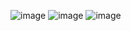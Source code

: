 ![image](https://github.com/notorious-b-i-g/UnityProject/assets/59667936/0f1ee765-20ec-4dac-9311-1b9dbc24a2d5)
![image](https://github.com/notorious-b-i-g/UnityProject/assets/59667936/0143b200-688f-476f-98cf-4cbe496c40b9)
![image](https://github.com/notorious-b-i-g/UnityProject/assets/59667936/5bf73821-25c0-4fde-bb6b-618451de4a2b)
